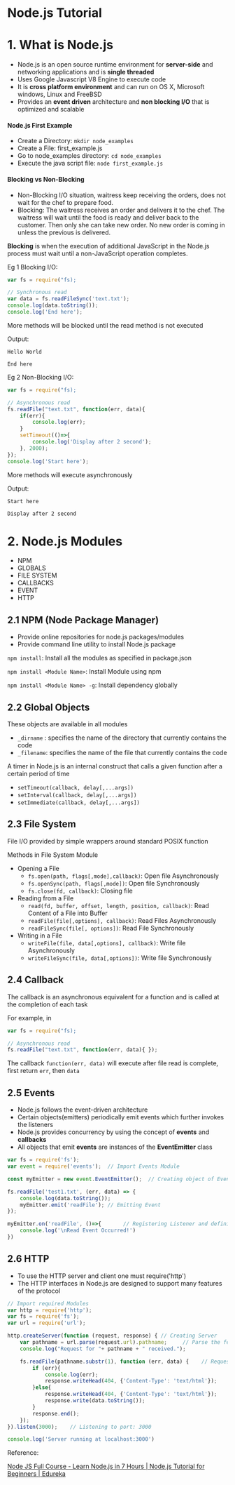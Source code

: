 # Node.js Tutorial

# 1. What is Node.js
* Node.js is an open source runtime environment for **server-side** and networking applications and is **single threaded**
* Uses Google Javascript V8 Engine to execute code
* It is **cross platform environment** and can run on OS X, Microsoft windows, Linux and FreeBSD
* Provides an **event driven** architecture and **non blocking I/O** that is optimized and scalable

#### Node.js First Example
* Create a Directory: ```mkdir node_examples```
* Create a File: first_example.js
* Go to node_examples directory: ```cd node_examples```
* Execute the java script file: ```node first_example.js```


#### Blocking vs Non-Blocking
* Non-Blocking I/O situation, waitress keep receiving the orders, does not wait for the chef to prepare food.
* Blocking: The waitress receives an order and delivers it to the chef. The waitress will wait until the food is ready and deliver back to the customer. Then only she can take new order. No new order is coming in unless the previous is delivered.

**Blocking** is when the execution of additional JavaScript in the Node.js process must wait until a non-JavaScript operation completes.

Eg 1 Blocking I/O:

```javascript
var fs = require("fs);

// Synchronous read
var data = fs.readFileSync('text.txt');
console.log(data.toString());
console.log('End here');
```
More methods will be blocked until the read method is not executed

Output:

```
Hello World

End here
```

Eg 2 Non-Blocking I/O:

```javascript
var fs = require("fs);

// Asynchronous read
fs.readFile("text.txt", function(err, data){
	if(err){
		console.log(err);
	}
	setTimeout(()=>{
		console.log('Display after 2 second');
	}, 2000);
});
console.log('Start here');
```
More methods will execute asynchronously

Output:

```
Start here

Display after 2 second
```


# 2. Node.js Modules
* NPM
* GLOBALS
* FILE SYSTEM
* CALLBACKS
* EVENT
* HTTP

## 2.1 NPM (Node Package Manager)
* Provide online repositories for node.js packages/modules
* Provide command line utility to install Node.js package

```npm install```: Install all the modules as specified in package.json

```npm install <Module Name>```: Install Module using npm

```npm install <Module Name> -g```: Install dependency globally

## 2.2 Global Objects
These objects are available in all modules

* ```_dirname``` : specifies the name of the directory that currently contains the code
* ```_filename```: specifies the name of the file that currently contains the code

A timer in Node.js is an internal construct that calls a given function after a certain period of time

* ```setTimeout(callback, delay[,...args])```
* ```setInterval(callback, delay[,...args])```
* ```setImmediate(callback, delay[,...args])```

## 2.3 File System
File I/O provided by simple wrappers around standard POSIX function

Methods in File System Module

*  Opening a File
	* ```fs.open(path, flags[,mode],callback)```: Open file Asynchronously
	* ```fs.openSync(path, flags[,mode])```: Open file Synchronously
	* ```fs.close(fd, callback)```: Closing file
* Reading from a File
	* ```read(fd, buffer, offset, length, position, callback)```: Read Content of a File into Buffer
	* ```readFile(file[,options], callback)```: Read Files Asynchronously
	* ```readFileSync(file[, options])```: Read File Synchronously
* Writing in a File
	* ```writeFile(file, data[,options], callback)```: Write file Asynchronously
	* ```writeFileSync(file, data[,options])```: Write file Synchronously
	

## 2.4 Callback
The callback is an asynchronous equivalent for a function and is called at the completion of each task

For example, in

```javascript
var fs = require("fs);

// Asynchronous read
fs.readFile("text.txt", function(err, data){ });
```

The callback ```function(err, data)``` will execute after file read is complete, first return ```err```, then ```data```

## 2.5 Events
* Node.js follows the event-driven architecture
* Certain objects(emitters) periodically emit events which further invokes the listeners
* Node.js provides concurrency by using the concept of **events** and **callbacks**
* All objects that emit **events** are instances of the **EventEmitter** class

```javascript
var fs = require('fs');
var event = require('events');  // Import Events Module

const myEmitter = new event.EventEmitter();  // Creating object of EventEmitter

fs.readFile('test1.txt', (err, data) => {
    console.log(data.toString());
    myEmitter.emit('readFile'); // Emitting Event
});

myEmitter.on('readFile', ()=>{       // Registering Listener and defining an event handler
    console.log('\nRead Event Occurred!')
})
```

## 2.6 HTTP
* To use the HTTP server and client one must require('http')
* The HTTP interfaces in Node.js are designed to support many features of the protocol

```javascript
// Import required Modules
var http = require('http');
var fs = require('fs');
var url = require('url');

http.createServer(function (request, response) { // Creating Server
    var pathname = url.parse(request.url).pathname;     // Parse the fetched URL to get pathname
    console.log("Request for "+ pathname + " received.");

    fs.readFile(pathname.substr(1), function (err, data) {    // Request file to be read fom file system
        if (err){
            console.log(err);
            response.writeHead(404, {'Content-Type': 'text/html'});     // Creating Header with content type as text or HTML
        }else{
            response.writeHead(404, {'Content-Type': 'text/html'});     // Generating response
            response.write(data.toString());
        }
        response.end();
    });
}).listen(3000);    // Listening to port: 3000

console.log('Server running at localhost:3000')
```

Reference:

[Node JS Full Course - Learn Node.js in 7 Hours | Node.js Tutorial for Beginners | Edureka](https://www.youtube.com/watch?v=JnvKXcSI7yk)

